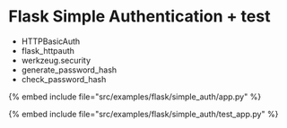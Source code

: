 # Flask Simple Authentication + test


* HTTPBasicAuth
* flask_httpauth
* werkzeug.security
* generate_password_hash
* check_password_hash

{% embed include file="src/examples/flask/simple_auth/app.py" %}

{% embed include file="src/examples/flask/simple_auth/test_app.py" %}


